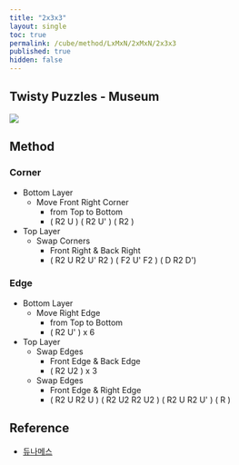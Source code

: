```yaml
---
title: "2x3x3"
layout: single
toc: true
permalink: /cube/method/LxMxN/2xMxN/2x3x3
published: true
hidden: false
---
```


<head>
  <base target="_blank">
</head>



## Twisty Puzzles - Museum

<a href="https://twistypuzzles.com/app/museum/museum_showitem.php?pkey=21">
  <img src="https://twistypuzzles.com/museum/large/00021-02.jpg">
</a>



## Method

### Corner

- Bottom Layer
  - Move Front Right Corner
    - from Top to Bottom
    - ( R2 U ) ( R2 U' ) ( R2 )
- Top Layer
  - Swap Corners
    - Front Right & Back Right
    - ( R2 U R2 U' R2 ) ( F2 U' F2 ) ( D R2 D')

### Edge

- Bottom Layer
  - Move Right Edge
    - from Top to Bottom
    - ( R2 U' ) x 6
- Top Layer
  - Swap Edges
    - Front Edge & Back Edge
    - ( R2 U2 ) x 3
  - Swap Edges
    - Front Edge & Right Edge
    - ( R2 U R2 U ) ( R2 U2 R2 U2 ) ( R2 U R2 U' ) ( R )



## Reference

- [듀나메스](https://youtu.be/1mI0hufDqzU)
